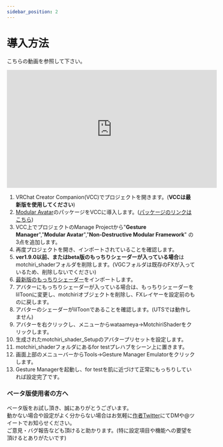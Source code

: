 ```yaml
---
sidebar_position: 2
---
```

# 導入方法
こちらの動画を参照して下さい。

<iframe width="560" height="315" src="https://www.youtube.com/embed/BnpupxYl1XA?si=242cx5mi2yY1-sgL" title="YouTube video player" frameBorder="0" allow="accelerometer; autoplay; clipboard-write; encrypted-media; gyroscope; picture-in-picture; web-share" allowFullScreen></iframe>

1. VRChat Creator Companion(VCC)でプロジェクトを開きます。(**VCCは最新版を使用してください**)
1. [Modular Avatar](https://modular-avatar.nadena.dev/ja/)のパッケージをVCCに導入します。([パッケージのリンクはこちら](vcc://vpm/addRepo?url=https://vpm.nadena.dev/vpm.json))
1. VCC上でプロジェクトのManage Projectから"**Gesture Manager**","**Modular Avatar**","**Non-Destructive Modular Framework**" の3点を追加します。
1. 再度プロジェクトを開き、インポートされていることを確認します。
1. **ver1.9.0以前、またはbeta版のもっちりシェーダーが入っている場合**はmotchiri_shaderフォルダを削除します。(VGCフォルダは既存のFXが入っているため、削除しないでください)
1. [最新版のもっちりシェーダー](https://wataame89.booth.pm/items/4108136)をインポートします。
1. アバターにもっちりシェーダーが入っている場合は、もっちりシェーダーをlilToonに変更し、motchiriオブジェクトを削除し、FXレイヤーを設定前のものに戻します。
1. アバターのシェーダーがlilToonであることを確認します。(UTSでは動作しません)
1. アバターを右クリックし、メニューからwataameya→MotchiriShaderをクリックします。
1. 生成されたmotchiri_shader_Setupのアバタープリセットを設定します。
1. motchiri_shaderフォルダにあるfor testプレハブをシーン上に置きます。
1. 画面上部のメニューバーからTools→Gesture Manager Emulatorをクリックします。
1. Gesture Managerを起動し、for testを肌に近づけて正常にもっちりしていれば設定完了です。

### ベータ版使用者の方へ
ベータ版をお試し頂き、誠にありがとうございます。  
動かない場合や設定がよく分からない場合はお気軽に[作者Twitter](https://twitter.com/wataameya_vr)にてDMや@ツイートでお知らせください。  
ご意見・バグ報告なども頂けると助かります。(特に設定項目や機能への要望を頂けるとありがたいです)

<!-- もっちりシェーダーを設定済みのアバターを設定したい場合は[こちらを参考にもっちりシェーダーを外してから設定して下さい。](https://wataame89.github.io/documents-marshmallowPB/trouble) -->

<!-- 
こちらの動画を参照して下さい。

<iframe width="560" height="315" src="https://www.youtube.com/embed/17p4SnL1kus?si=og9SA6Ef8Rwkg3_-" title="YouTube video player" frameBorder="0" allow="accelerometer; autoplay; clipboard-write; encrypted-media; gyroscope; picture-in-picture; web-share" allowFullScreen></iframe>

1. VRChat Creator Companion(VCC)でプロジェクトを開きます。(**VCCは最新版を使用してください**)  
2. [Modular Avatar](https://modular-avatar.nadena.dev/ja/)のパッケージをVCCに導入します。([パッケージのリンクはこちら](vcc://vpm/addRepo?url=https://vpm.nadena.dev/vpm.json))  
3. VCC上でプロジェクトのManage Projectから"**Gesture Manager**","**Modular Avatar**","**Non-Destructive Modular Framework**" の3点を追加します。  
4. 再度プロジェクトを開き、インポートされていることを確認します。
5. **ver1.7.0以前、またはbeta版のましゅまろPBが入っている場合**は「marshmallow_PB/Setup/FX」内の生成済みFXを移動し、marshmallow_PBフォルダを削除します。(削除しない場合、エラーが発生します)   
6. [最新版のましゅまろPB](https://wataame89.booth.pm/items/4511536)をインポートします。  
7. アバターを右クリックし、メニューからwataameya→MarshmallowPBをクリックします。  
8. 生成されたmarshmallow_PB_Setupのアバタープリセットを設定します。  
9. 画面上部のメニューバーからTools→Gesture Manager Emulatorをクリックします。  
9. Gesture Managerを起動し、正常に動いていれば設定完了です。  

ましゅまろPBを設定済みのアバターを設定したい場合は[こちらを参考にましゅまろPBを外してから設定して下さい。](https://wataame89.github.io/documents-marshmallowPB/trouble)

### 非対応アバターに設定したい場合
こちらの動画を参照してください。

<iframe width="560" height="315" src="https://www.youtube.com/embed/BYJZBUt0f_w?si=W9nI2fAhSIp5ubg8" title="YouTube video player" frameBorder="0" allow="accelerometer; autoplay; clipboard-write; encrypted-media; gyroscope; picture-in-picture; web-share" allowFullScreen></iframe>

1. アバターを右クリックし、メニューからwataameya→MarshmallowPBをクリックします。  
2. 生成されたmarshmallow_PB_Setupをプリセット無しのまま、胸ボーンを設定します。動画ではオンのままですが、胸のPBはオフにすることが推奨されます。  
3. marshmallow_PB_Setup以下の"For Unsupported Avatar/marshmallow_PB_L"をオンにします。
4. 緑色のカプセルコライダーの位置を確認します。見えない場合はScene上部のGizmosをクリックしてください。
5. カプセルコライダーをアバターの左胸部分に移動・スケール調整します。目安としては、下図の真横から見たときに胸のカーブ(赤線部分)にピボット部分(XYZ方向に動かす部分)の中心が位置するように設定してください。  
6. カプセルコライダーの部分が胸に収まるようにスケールを変更します。
7. Gesture Managerを起動し、正常に動いていれば設定完了です。  
(起動時は若干カプセルコライダーの位置が変わりますが、正常な動作ですので問題ありません)

<img
  src={require('/img/hitaioou2.png').default}
  alt="hitaioou"
  style={{ width: '450px' }}
/>


### Modular Avatarを使用しない方法(旧方式)
:::caution
アバターとFXレイヤーを複製して設定しているため、現在は非推奨です。  
特別な理由が無い場合は新方式を使用してください。
:::

こちらの動画を参照して下さい。

<iframe width="280" height="158" src="https://www.youtube.com/embed/739tyxA7PKo?si=FkVczSvkKsqLBcV9" title="YouTube video player" frameBorder="0" allow="accelerometer; autoplay; clipboard-write; encrypted-media; gyroscope; picture-in-picture; web-share" allowFullScreen></iframe>


動作確認に専用のコンポーネント(Gesture Manager)を使用するため、VRChat Creator Companion(VCC)にのみ対応しています。  
(非推奨ですが、動作確認をVRChatでするのであればVCCでなくても正常に動作します)

[旧方式の説明書はこちら](https://docs.google.com/document/d/1dvbHSSSIGPoFFt5rA9RUba8309XX7bLs-4dKND2Bam0/edit?usp=sharing) -->